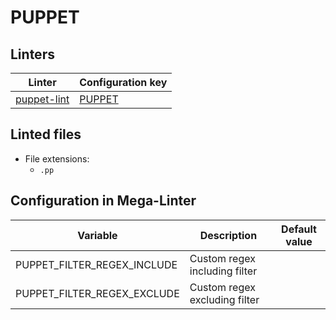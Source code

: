 <!-- markdownlint-disable MD003 MD020 MD033 MD041 -->
<!-- Generated by .automation/build.py, please do not update manually -->
<!-- Instead, update descriptor file at https://github.com/nvuillam/mega-linter/tree/master/megalinter/descriptors/puppet.yml -->
# PUPPET

## Linters

| Linter | Configuration key |
| ------ | ----------------- |
| [puppet-lint](puppet_puppet_lint.md) | [PUPPET](puppet_puppet_lint.md) |

## Linted files

- File extensions:
  - `.pp`

## Configuration in Mega-Linter

| Variable | Description | Default value |
| ----------------- | -------------- | -------------- |
| PUPPET_FILTER_REGEX_INCLUDE | Custom regex including filter |  |
| PUPPET_FILTER_REGEX_EXCLUDE | Custom regex excluding filter |  |

